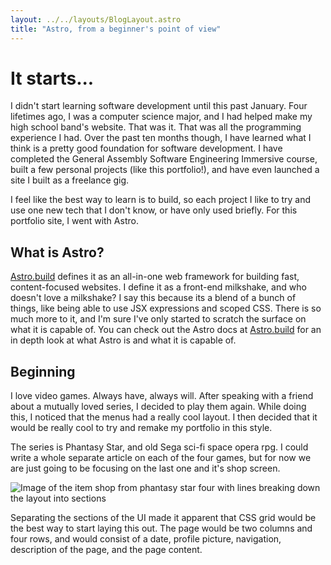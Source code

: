 ```yaml
---
layout: ../../layouts/BlogLayout.astro
title: "Astro, from a beginner's point of view"
---
```




# It starts...

I didn't start learning software development until this past January.  Four lifetimes ago, I was a computer science major, and I had helped make my high school band's website.  That was it.  That was all the programming experience I had.  Over the past ten months though, I have learned what I think is a pretty good foundation for software development.  I have completed the General Assembly Software Engineering Immersive course, built a few personal projects (like this portfolio!), and have even launched a site I built as a freelance gig.

I feel like the best way to learn is to build, so each project I like to try and use one new tech that I don't know, or have only used briefly.  For this portfolio site, I went with Astro.

## What is Astro?

[Astro.build](https://docs.astro.build) defines it as an all-in-one web framework for building fast, content-focused websites.  I define it as a front-end milkshake, and who doesn't love a milkshake?  I say this because its a blend of a bunch of things, like being able to use JSX expressions and scoped CSS.  There is so much more to it, and I'm sure I've only started to scratch the surface on what it is capable of.  You can check out the Astro docs at [Astro.build](https://docs.astro.build) for an in depth look at what Astro is and what it is capable of.  

## Beginning

I love video games.  Always have, always will.  After speaking with a friend about a mutually loved series, I decided to play them again.  While doing this, I noticed that the menus had a really cool layout.  I then decided that it would be really cool to try and remake my portfolio in this style.

The series is Phantasy Star, and old Sega sci-fi space opera rpg.  I could write a whole separate article on each of the four games, but for now we are just going to be focusing on the last one and it's shop screen.

![Image of the item shop from phantasy star four with lines breaking down the layout into sections](https://res.cloudinary.com/silverbeard/image/upload/v1664338494/blogs/1%20-%20Astro/PSIV_Item_shop_layout_wqu2pq.png)

Separating the sections of the UI made it apparent that CSS grid would be the best way to start laying this out.  The page would be two columns and four rows, and would consist of a date, profile picture, navigation, description of the page, and the page content.

